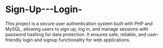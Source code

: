 # Sign-Up---Login-
This project is a secure user authentication system built with PHP and MySQL, allowing users to sign up, log in, and manage sessions with password hashing for data protection. It ensures safe, reliable, and user-friendly login and signup functionality for web applications.
